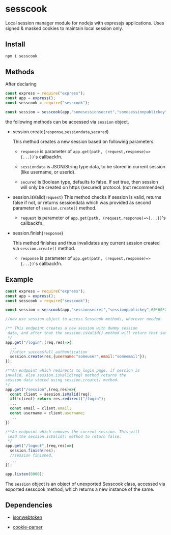 # sesscook

Local session manager module for nodejs with expressjs applications.
Uses signed & masked cookies to maintain local session only.

## Install

```bash
npm i sesscook
```

## Methods

After declaring  

```js
const express = require("express");
const app = express();
const sesscook = require("sesscook");

const session = sesscook(app,"somesessionsecret","somesessionpublickey",60*60*2); //last param is validity in seconds.
```

the following methods can be accessed via ```session``` object.

- session.create(```response```,```sessiondata```,```secured```)

  This method creates a new session based on following parameters.

  - ```response``` is parameter of ```app.get(path, (request,response)=>{...})```'s callbackfn.

  - ```sessiondata``` is JSON/String type data, to be stored in current session (like username, or userid).

  - ```secured``` is Boolean type, defaults to false. If set true, then session will only be created on https (secured) protocol. (not recommended)

- session.isValid(```request```)
  This method checks if session is valid, returns false if not, or returns sessiondata which was provided as second parameter of ```session.create()``` method.
  
  - ```request``` is parameter of ```app.get(path, (request,response)=>{...})```'s callbackfn.

- session.finish(```response```)

  This method finishes and thus invalidates any current session created via ```session.create()``` method.

  - ```response``` is parameter of ```app.get(path, (request,response)=>{...})```'s callbackfn.

## Example

```js
const express = require("express");
const app = express();
const sesscook = require("sesscook");

const session = sesscook(app,"sessionsecret","sessionpublickey",60*60*2);

//now use session object to access Sesscook methods, wherever needed.

/** This endpoint creates a new session with dummy session
 data, and after that the session.isValid() method will return that same data.
 */
app.get("/login",(req,res)=>{
  ...
  //after successfull authentication
  session.create(res,{username:"someuser",email:"someemail"});
});

/**An endpoint which redirects to login page, if session is
invalid, else session.isValid(req) method returns the
session data stored using session.create() method.
*/
app.get("/session",(req,res)=>{
  const client = session.isValid(req);
  if(!client) return res.redirect("/login");
  ...
  const email = client.email;
  const username = client.username;
  ...
})

/**An endpoint which removes the current session. This will
 lead the session.isValid() method to return false.
 */
app.get("/logout",(req,res)=>{
  session.finish(res);
  //session finished.
  ...
});

app.listen(8000);

```

The ```session``` object is an object of unexported Sesscook class, accessed via exported sesscook method, which returns a new instance of the same.

## Dependencies

- [jsonwebtoken](https://www.npmjs.com/package/jsonwebtoken)

- [cookie-parser](https://www.npmjs.com/package/cookie-parser)
